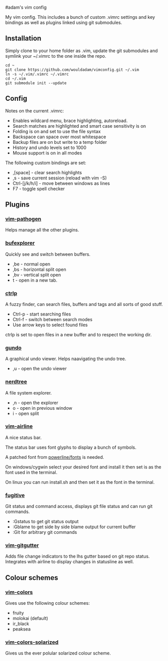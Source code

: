 #adam's vim config

My vim config. This includes a bunch of custom .vimrc settings and key bindings as well as plugins linked using git submodules.

## Installation

Simply clone to your home folder as .vim, update the git submodules and symlink your ~/.vimrc to the one inside the repo.

    cd ~
    git clone https://github.com/wouldadam/vimconfig.git ~/.vim
    ln -s ~/.vim/.vimrc ~/.vimrc
    cd ~/.vim
    git submodule init --update

## Config

Notes on the current .vimrc:

* Enables wildcard menu, brace highlighting, autoreload.
* Search matches are highlighted and smart case sensitivity is on
* Folding is on and set to use the file syntax
* Backspace can space over most whitespace
* Backup files are on but write to a temp folder
* History and undo levels set to 1000
* Mouse support is on in all modes

The following custom bindings are set:

* ,[space] - clear search highlights
* ,s - save current session (reload with vim -S)
* Ctrl-[j/k/h/i] - move between windows as lines
* F7 - toggle spell checker

## Plugins

### [vim-pathogen](https://github.com/tpope/vim-pathogen)

Helps manage all the other plugins.

### [bufexplorer](https://github.com/vim-scripts/bufexplorer.zip)

Quickly see and switch between buffers. 

* ,be - normal open
* ,bs - horizontal split open
* ,bv - vertical split open
* t - open in a new tab.

### [ctrlp](http://kien.github.io/ctrlp.vim/)

A fuzzy finder, can search files, buffers and tags and all sorts of good stuff.

* Ctrl-p - start searching files
* Ctrl-f - switch between search modes
* Use arrow keys to select found files

ctrlp is set to open files in a new buffer and to respect the working dir.

### [gundo](https://github.com/sjl/gundo.vim)

A graphical undo viewer. Helps naavigating the undo tree.

* ,u - open the undo viewer

### [nerdtree](https://github.com/scrooloose/nerdtree)

A file system explorer.

* ,n - open the explorer
* o - open in previous window
* i - open split

### [vim-airline](https://github.com/bling/vim-airline)

A nice status bar.

The status bar uses font glyphs to display a bunch of symbols.

A patched font from [powerline/fonts](https://github.com/powerline/fonts) is needed.

On windows/cygwin select your desired font and install it then set is as the font used in the terminal.

On linux you can run install.sh and then set it as the font in the terminal.

### [fugitive](http`s://github.com/tpope/vim-fugitive)

Git status and command access, displays git file status and can run git commands.

* :Gstatus to get git status output
* :Gblame to get side by side blame output for current buffer
* :Git for arbitrary git commands

### [vim-gitgutter](https://github.com/airblade/vim-gitgutter)

Adds file change indicators to the lhs gutter based on git repo status. Integrates with airline to display changes in statusline as well.

## Colour schemes

### [vim-colors](https://github.com/spf13/vim-colors)

Gives use the following colour schemes:

* fruity
* molokai (default)
* ir_black
* peaksea

### [vim-colors-solarized](https://github.com/altercation/vim-colors-solarized)

Gives us the ever polular solarized colour scheme.
